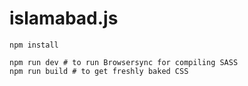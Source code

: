 # islamabad.js

```
npm install

npm run dev # to run Browsersync for compiling SASS
npm run build # to get freshly baked CSS
```
